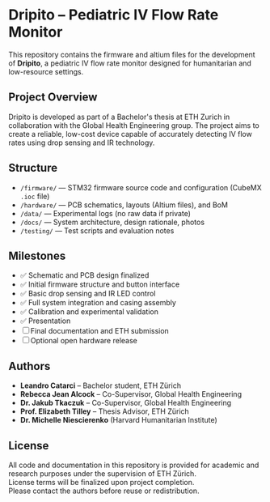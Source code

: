 # Dripito – Pediatric IV Flow Rate Monitor

This repository contains the firmware and altium files for the development of **Dripito**, a pediatric IV flow rate monitor designed for humanitarian and low-resource settings.

## Project Overview

Dripito is developed as part of a Bachelor's thesis at ETH Zurich in collaboration with the Global Health Engineering group. The project aims to create a reliable, low-cost device capable of accurately detecting IV flow rates using drop sensing and IR technology.

## Structure

- `/firmware/` — STM32 firmware source code and configuration (CubeMX `.ioc` file)
- `/hardware/` — PCB schematics, layouts (Altium files), and BoM
- `/data/` — Experimental logs (no raw data if private)
- `/docs/` — System architecture, design rationale, photos
- `/testing/` — Test scripts and evaluation notes

## Milestones

- ✅ Schematic and PCB design finalized  
- ✅ Initial firmware structure and button interface  
- ✅ Basic drop sensing and IR LED control  
- ✅ Full system integration and casing assembly  
- ✅ Calibration and experimental validation
- ✅ Presentation
- ☐ Final documentation and ETH submission  
- ☐ Optional open hardware release

## Authors

- **Leandro Catarci** – Bachelor student, ETH Zürich
- **Rebecca Jean Alcock** – Co-Supervisor, Global Health Engineering  
- **Dr. Jakub Tkaczuk** – Co-Supervisor, Global Health Engineering  
- **Prof. Elizabeth Tilley** – Thesis Advisor, ETH Zürich
- **Dr. Michelle Niescierenko** (Harvard Humanitarian Institute)

## License

All code and documentation in this repository is provided for academic and research purposes under the supervision of ETH Zürich.  
License terms will be finalized upon project completion.  
Please contact the authors before reuse or redistribution.
